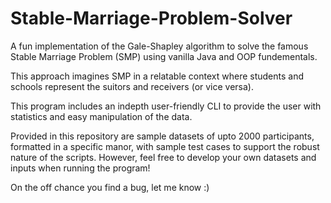 # Stable-Marriage-Problem-Solver

A fun implementation of the Gale-Shapley algorithm to solve the famous Stable Marriage Problem (SMP) using vanilla Java and OOP fundementals. 

This approach imagines SMP in a relatable context where students and schools represent the suitors and receivers (or vice versa). 

This program includes an indepth user-friendly CLI to provide the user with statistics and easy manipulation of the data. 

Provided in this repository are sample datasets of upto 2000 participants, formatted in a specific manor, with sample test cases to support the robust nature of the scripts. However, feel free to develop your own datasets and inputs when running the program! 

On the off chance you find a bug, let me know :)
